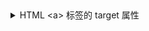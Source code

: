<br><details><summary>HTML &lt;a&gt; 标签的 target 属性</summary><br>
<table class="dataintable">
  <tr>
    <th>值</th>
    <th>描述</th>
  </tr>  
  <tr>
    <td>_blank</td>
    <td>在新窗口中打开被链接文档。</td>
  </tr>
  <tr>
    <td>_self</td>
    <td>默认。在相同的框架中打开被链接文档。</td>
  </tr>
  <tr>
    <td>_parent</td>
    <td>在父框架集中打开被链接文档。</td>
  </tr>
  <tr>
    <td>_top</td>
    <td>在整个窗口中打开被链接文档。</td>
  </tr>
  <tr>
    <td><i>framename</i></td>
    <td>在指定的框架中打开被链接文档。</td>
  </tr>
</table></details>